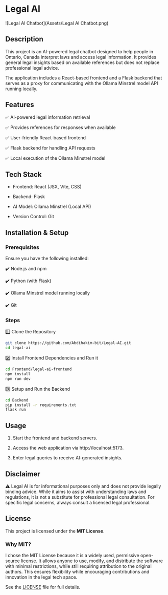 # Legal AI

![Legal AI Chatbot](Assets/Legal AI Chatbot.png)

## Description

This project is an AI-powered legal chatbot designed to help people in Ontario, Canada interpret laws and access legal information. It provides general legal insights based on available references but does not replace professional legal advice.

The application includes a React-based frontend and a Flask backend that serves as a proxy for communicating with the Ollama Minstrel model API running locally.

## Features

✅ AI-powered legal information retrieval

✅ Provides references for responses when available

✅ User-friendly React-based frontend

✅ Flask backend for handling API requests

✅ Local execution of the Ollama Minstrel model 

## Tech Stack

- Frontend: React (JSX, Vite, CSS)

- Backend: Flask

- AI Model: Ollama Minstrel (Local API)

- Version Control: Git

## Installation & Setup

### Prerequisites

Ensure you have the following installed:

✔️ Node.js and npm

✔️ Python (with Flask)

✔️ Ollama Minstrel model running locally

✔️ Git

### Steps
1️⃣ Clone the Repository
```bash
git clone https://github.com/Abdihakim-bit/Legal-AI.git
cd legal-ai
```
2️⃣ Install Frontend Dependencies and Run it
```bash
cd Frontend/legal-ai-frontend
npm install
npm run dev
```
3️⃣ Setup and Run the Backend
```bash
cd Backend
pip install -r requirements.txt
flask run
```

## Usage

1. Start the frontend and backend servers.

2. Access the web application via http://localhost:5173.

3. Enter legal queries to receive AI-generated insights.

## Disclaimer
⚠️  Legal AI is for informational purposes only and does not provide legally binding advice. While it aims to assist with understanding laws and regulations, it is not a substitute for professional legal consultation. For specific legal concerns, always consult a licensed legal professional.

## License  

This project is licensed under the **MIT License**.  

### Why MIT?  
I chose the MIT License because it is a widely used, permissive open-source license. It allows anyone to use, modify, and distribute the software with minimal restrictions, while still requiring attribution to the original authors. This ensures flexibility while encouraging contributions and innovation in the legal tech space.
  
See the [LICENSE](LICENSE) file for full details.

